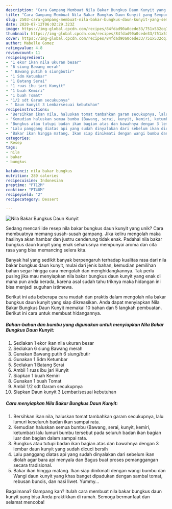 ```yaml
---
description: "Cara Gampang Membuat Nila Bakar Bungkus Daun Kunyit yang Sempurna"
title: "Cara Gampang Membuat Nila Bakar Bungkus Daun Kunyit yang Sempurna"
slug: 2503-cara-gampang-membuat-nila-bakar-bungkus-daun-kunyit-yang-sempurna
date: 2020-07-12T06:02:29.323Z
image: https://img-global.cpcdn.com/recipes/84fdad90a0cede33/751x532cq70/nila-bakar-bungkus-daun-kunyit-foto-resep-utama.jpg
thumbnail: https://img-global.cpcdn.com/recipes/84fdad90a0cede33/751x532cq70/nila-bakar-bungkus-daun-kunyit-foto-resep-utama.jpg
cover: https://img-global.cpcdn.com/recipes/84fdad90a0cede33/751x532cq70/nila-bakar-bungkus-daun-kunyit-foto-resep-utama.jpg
author: Mabelle Gomez
ratingvalue: 4.8
reviewcount: 11
recipeingredient:
- "1 ekor ikan nila ukuran besar"
- "6 siung Bawang merah"
- " Bawang putih 6 siungbutir"
- "1 Sdm Ketumbar"
- "1 Batang Serai"
- "1 ruas ibu jari Kunyit"
- "1 buah Kemiri"
- "1 buah Tomat"
- "1/2 sdt Garam secukupnya"
- " Daun kunyit 3 Lembarsesuai kebutuhan"
recipeinstructions:
- "Bersihkan ikan nila, haluskan tomat tambahkan garam secukupnya, lalu lumuri keseluruh badan ikan sampai rata."
- "Kemudian haluskan semua bumbu (Bawang, serai, kunyit, kemiri, ketumbar) lalu lumuri bumbu tersebut pada seluruh badan ikan bagian luar dan bagian dalam sampai rata."
- "Bungkus atau tutupi badan ikan bagian atas dan bawahnya dengan 3 lembar daun kunyit yang sudah dicuci bersih"
- "Lalu panggang diatas api yang sudah dinyalakan dari sebelum ikan diolah agar bara api menyala dan Bagus buat proses pemanggangan secara tradisional."
- "Bakar ikan hingga matang. Ikan siap dinikmati dengan wangi bumbu dan Wangi daun kunyit yang khas banget dipadukan dengan sambal tomat, rebusan buncis, dan nasi liwet. Yummy..."
categories:
- Resep
tags:
- nila
- bakar
- bungkus

katakunci: nila bakar bungkus 
nutrition: 289 calories
recipecuisine: Indonesian
preptime: "PT12M"
cooktime: "PT48M"
recipeyield: "2"
recipecategory: Dessert

---
```



![Nila Bakar Bungkus Daun Kunyit](https://img-global.cpcdn.com/recipes/84fdad90a0cede33/751x532cq70/nila-bakar-bungkus-daun-kunyit-foto-resep-utama.jpg)

Sedang mencari ide resep nila bakar bungkus daun kunyit yang unik? Cara membuatnya memang susah-susah gampang. Jika keliru mengolah maka hasilnya akan hambar dan justru cenderung tidak enak. Padahal nila bakar bungkus daun kunyit yang enak seharusnya mempunyai aroma dan cita rasa yang bisa memancing selera kita.



Banyak hal yang sedikit banyak berpengaruh terhadap kualitas rasa dari nila bakar bungkus daun kunyit, mulai dari jenis bahan, kemudian pemilihan bahan segar hingga cara mengolah dan menghidangkannya. Tak perlu pusing jika mau menyiapkan nila bakar bungkus daun kunyit yang enak di mana pun anda berada, karena asal sudah tahu triknya maka hidangan ini bisa menjadi suguhan istimewa.


Berikut ini ada beberapa cara mudah dan praktis dalam mengolah nila bakar bungkus daun kunyit yang siap dikreasikan. Anda dapat menyiapkan Nila Bakar Bungkus Daun Kunyit memakai 10 bahan dan 5 langkah pembuatan. Berikut ini cara untuk membuat hidangannya.

<!--inarticleads1-->

##### Bahan-bahan dan bumbu yang digunakan untuk menyiapkan Nila Bakar Bungkus Daun Kunyit:

1. Sediakan 1 ekor ikan nila ukuran besar
1. Sediakan 6 siung Bawang merah
1. Gunakan  Bawang putih 6 siung/butir
1. Gunakan 1 Sdm Ketumbar
1. Sediakan 1 Batang Serai
1. Ambil 1 ruas ibu jari Kunyit
1. Siapkan 1 buah Kemiri
1. Gunakan 1 buah Tomat
1. Ambil 1/2 sdt Garam secukupnya
1. Siapkan  Daun kunyit 3 Lembar/sesuai kebutuhan




<!--inarticleads2-->

##### Cara menyiapkan Nila Bakar Bungkus Daun Kunyit:

1. Bersihkan ikan nila, haluskan tomat tambahkan garam secukupnya, lalu lumuri keseluruh badan ikan sampai rata.
1. Kemudian haluskan semua bumbu (Bawang, serai, kunyit, kemiri, ketumbar) lalu lumuri bumbu tersebut pada seluruh badan ikan bagian luar dan bagian dalam sampai rata.
1. Bungkus atau tutupi badan ikan bagian atas dan bawahnya dengan 3 lembar daun kunyit yang sudah dicuci bersih
1. Lalu panggang diatas api yang sudah dinyalakan dari sebelum ikan diolah agar bara api menyala dan Bagus buat proses pemanggangan secara tradisional.
1. Bakar ikan hingga matang. Ikan siap dinikmati dengan wangi bumbu dan Wangi daun kunyit yang khas banget dipadukan dengan sambal tomat, rebusan buncis, dan nasi liwet. Yummy...




Bagaimana? Gampang kan? Itulah cara membuat nila bakar bungkus daun kunyit yang bisa Anda praktikkan di rumah. Semoga bermanfaat dan selamat mencoba!

